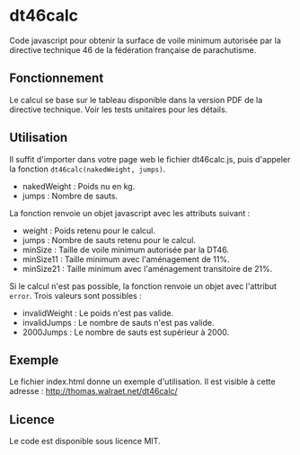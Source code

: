 # dt46calc
Code javascript pour obtenir la surface de voile minimum autorisée par la directive technique 46 de la fédération française de parachutisme.

## Fonctionnement
Le calcul se base sur le tableau disponible dans la version PDF de la directive technique. Voir les tests unitaires pour les détails.

## Utilisation
Il suffit d'importer dans votre page web le fichier dt46calc.js, puis d'appeler la fonction ``dt46calc(nakedWeight, jumps)``.
 * nakedWeight : Poids nu en kg.
 * jumps : Nombre de sauts.
 
La fonction renvoie un objet javascript avec les attributs suivant :
 * weight : Poids retenu pour le calcul.
 * jumps : Nombre de sauts retenu pour le calcul.
 * minSize : Taille de voile minimum autorisée par la DT46.
 * minSize11 : Taille minimum avec l'aménagement de 11%.
 * minSize21 : Taille minimum avec l'aménagement transitoire de 21%.
 
Si le calcul n'est pas possible, la fonction renvoie un objet avec l'attribut ``error``. Trois valeurs sont possibles :
 * invalidWeight : Le poids n'est pas valide.
 * invalidJumps : Le nombre de sauts n'est pas valide.
 * 2000Jumps : Le nombre de sauts est supérieur à 2000.

## Exemple
Le fichier index.html donne un exemple d'utilisation. Il est visible à cette adresse : http://thomas.walraet.net/dt46calc/

## Licence
Le code est disponible sous licence MIT.
